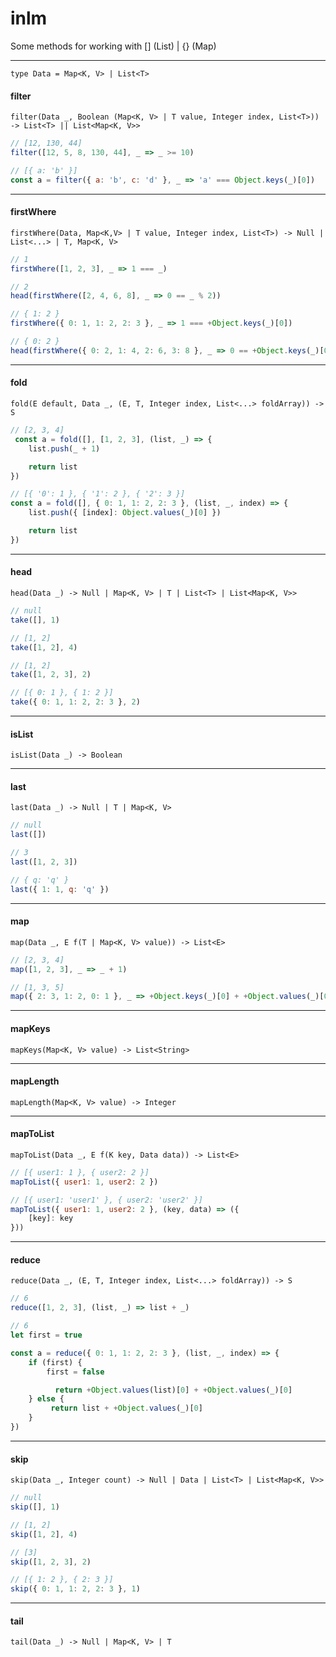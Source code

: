 # inlm

Some methods for working with [] (List) | {} (Map)

---
`type Data = Map<K, V> | List<T>`

#### filter

`filter(Data _, Boolean (Map<K, V> | T value, Integer index, List<T>)) -> List<T> || List<Map<K, V>>`

```js
// [12, 130, 44]
filter([12, 5, 8, 130, 44], _ => _ >= 10)

// [{ a: 'b' }]
const a = filter({ a: 'b', c: 'd' }, _ => 'a' === Object.keys(_)[0])
```

---
#### firstWhere

`firstWhere(Data, Map<K,V> | T value, Integer index, List<T>) -> Null | List<...> | T, Map<K, V>`

```js
// 1
firstWhere([1, 2, 3], _ => 1 === _)

// 2
head(firstWhere([2, 4, 6, 8], _ => 0 == _ % 2))

// { 1: 2 }
firstWhere({ 0: 1, 1: 2, 2: 3 }, _ => 1 === +Object.keys(_)[0])

// { 0: 2 }
head(firstWhere({ 0: 2, 1: 4, 2: 6, 3: 8 }, _ => 0 == +Object.keys(_)[0] % 2))
```

---
#### fold

`fold(E default, Data _, (E, T, Integer index, List<...> foldArray)) -> S`

```js
// [2, 3, 4]
 const a = fold([], [1, 2, 3], (list, _) => {
    list.push(_ + 1)

    return list
})

// [{ '0': 1 }, { '1': 2 }, { '2': 3 }]
const a = fold([], { 0: 1, 1: 2, 2: 3 }, (list, _, index) => {
    list.push({ [index]: Object.values(_)[0] })

    return list
})
```

------
#### head

`head(Data _) -> Null | Map<K, V> | T | List<T> | List<Map<K, V>>`

```js
// null
take([], 1)

// [1, 2]
take([1, 2], 4)

// [1, 2]
take([1, 2, 3], 2)

// [{ 0: 1 }, { 1: 2 }]
take({ 0: 1, 1: 2, 2: 3 }, 2)
```

----------
#### isList

`isList(Data _) -> Boolean`

----------
#### last

`last(Data _) -> Null | T | Map<K, V>`

```js
// null
last([])

// 3
last([1, 2, 3])

// { q: 'q' }
last({ 1: 1, q: 'q' })
```

-----
#### map

`map(Data _, E f(T | Map<K, V> value)) -> List<E>`

```js
// [2, 3, 4]
map([1, 2, 3], _ => _ + 1)

// [1, 3, 5]
map({ 2: 3, 1: 2, 0: 1 }, _ => +Object.keys(_)[0] + +Object.values(_)[0])
```

-----
#### mapKeys

`mapKeys(Map<K, V> value) -> List<String>`

------
#### mapLength

`mapLength(Map<K, V> value) -> Integer`

---------
#### mapToList

`mapToList(Data _, E f(K key, Data data)) -> List<E>`

```js
// [{ user1: 1 }, { user2: 2 }]
mapToList({ user1: 1, user2: 2 })

// [{ user1: 'user1' }, { user2: 'user2' }]
mapToList({ user1: 1, user2: 2 }, (key, data) => ({
    [key]: key
}))
```

---------
#### reduce

`reduce(Data _, (E, T, Integer index, List<...> foldArray)) -> S`

```js
// 6
reduce([1, 2, 3], (list, _) => list + _)

// 6
let first = true

const a = reduce({ 0: 1, 1: 2, 2: 3 }, (list, _, index) => {
    if (first) {
        first = false

          return +Object.values(list)[0] + +Object.values(_)[0]
    } else {
         return list + +Object.values(_)[0]
    }
})
```

-----------------
#### skip

`skip(Data _, Integer count) -> Null | Data | List<T> | List<Map<K, V>>`

```js
// null
skip([], 1)

// [1, 2]
skip([1, 2], 4)

// [3]
skip([1, 2, 3], 2)

// [{ 1: 2 }, { 2: 3 }]
skip({ 0: 1, 1: 2, 2: 3 }, 1)
```

-------------
#### tail

`tail(Data _) -> Null | Map<K, V> | T`

